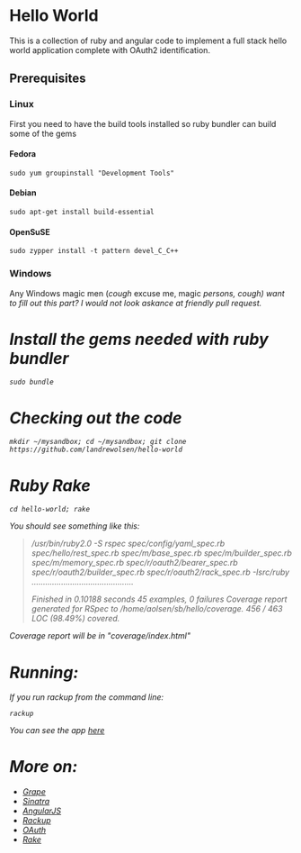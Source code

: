 # Hello World
This is a collection of ruby and angular code to implement a full stack hello world application complete with OAuth2 identification.

## Prerequisites
### Linux
First you need to have the build tools installed so ruby bundler can build some of the gems

#### Fedora
`sudo yum groupinstall "Development Tools"`

#### Debian
`sudo apt-get install build-essential`

#### OpenSuSE
`sudo zypper install -t pattern devel_C_C++`

### Windows
Any Windows magic men (*cough* excuse me, magic <i>persons<i>, *cough*) want
to fill out this part? I would not look askance at friendly pull request.

# Install the gems needed with ruby bundler
`sudo bundle`

# Checking out the code
`mkdir ~/mysandbox; cd ~/mysandbox; git clone https://github.com/landrewolsen/hello-world`

# Ruby Rake
`cd hello-world; rake`

You should see something like this:

>/usr/bin/ruby2.0 -S rspec spec/config/yaml_spec.rb spec/hello/rest_spec.rb spec/m/base_spec.rb spec/m/builder_spec.rb spec/m/memory_spec.rb spec/r/oauth2/bearer_spec.rb spec/r/oauth2/builder_spec.rb spec/r/oauth2/rack_spec.rb -Isrc/ruby
>.............................................
>
>Finished in 0.10188 seconds
>45 examples, 0 failures
>Coverage report generated for RSpec to /home/aolsen/sb/hello/coverage. 456 / 463 LOC (98.49%) covered.

Coverage report will be in "coverage/index.html"

# Running:
If you run rackup from the command line:

`rackup`

You can see the app <a href="localhost:9292/#">here</a>

# More on:
* <a href="doc/grape.md">Grape</a>
* <a href="doc/sinatra.md">Sinatra</a>
* <a href="doc/angular.md">AngularJS</a>
* <a href="doc/rackup.md">Rackup</a>
* <a href="doc/oauth.md">OAuth</a>
* <a href="doc/rake.md">Rake</a>
